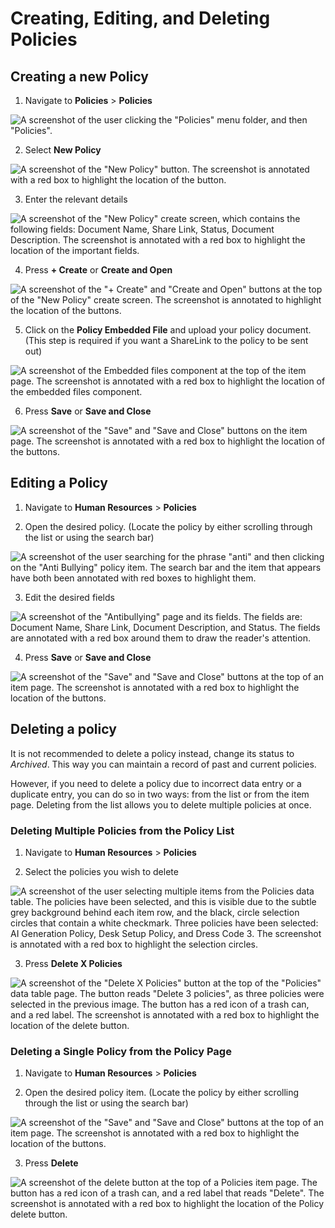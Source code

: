 # Creating, Editing, and Deleting Policies

## Creating a new Policy

1. Navigate to **Policies** &gt; **Policies**  

![A screenshot of the user clicking the "Policies" menu folder, and then "Policies".](<Policies Sidebar.png>)

2. Select **New Policy** 

![A screenshot of the "New Policy" button. The screenshot is annotated with a red box to highlight the location of the button.](<Policies New Button.png>)

3. Enter the relevant details  

![A screenshot of the "New Policy" create screen, which contains the following fields: Document Name, Share Link, Status, Document Description. The screenshot is annotated with a red box to highlight the location of the important fields.](<Policies Create Screen.png>)

4. Press **+ Create** or **Create and Open** 

![A screenshot of the "+ Create" and "Create and Open" buttons at the top of the "New Policy" create screen. The screenshot is annotated to highlight the location of the buttons.](<Policies Create.png>)

5. Click on the **Policy Embedded File** and upload your policy document. (This step is required if you want a ShareLink to the policy to be sent out)  

![A screenshot of the Embedded files component at the top of the item page. The screenshot is annotated with a red box to highlight the location of the embedded files component.](<Policies Embedded File.png>)

6. Press **Save** or **Save and Close**

![A screenshot of the "Save" and "Save and Close" buttons on the item page. The screenshot is annotated with a red box to highlight the location of the buttons.](<Policies Save - Save and Close.png>)

## Editing a Policy

1. Navigate to **Human Resources** &gt; **Policies**

2. Open the desired policy. (Locate the policy by either scrolling through the list or using the search bar)  

![A screenshot of the user searching for the phrase "anti" and then clicking on the "Anti Bullying" policy item. The search bar and the item that appears have both been annotated with red boxes to highlight them.](<Policies Search.png>)

3. Edit the desired fields  

![A screenshot of the "Antibullying" page and its fields. The fields are: Document Name, Share Link, Document Description, and Status. The fields are annotated with a red box around them to draw the reader's attention.](<Policies Edit.png>)

4. Press **Save** or **Save and Close** 

![A screenshot of the "Save" and "Save and Close" buttons at the top of an item page. The screenshot is annotated with a red box to highlight the location of the buttons.](<Policies Save.png>)

## Deleting a policy

It is not recommended to delete a policy instead, change its status to *Archived*. This way you can maintain a record of past and current policies.

However, if you need to delete a policy due to incorrect data entry or a duplicate entry, you can do so in two ways: from the list or from the item page. Deleting from the list allows you to delete multiple policies at once.

### Deleting Multiple Policies from the Policy List

1. Navigate to **Human Resources** &gt; **Policies**

2. Select the policies you wish to delete  

![A screenshot of the user selecting multiple items from the Policies data table. The policies have been selected, and this is visible due to the subtle grey background behind each item row, and the black, circle selection circles that contain a white checkmark. Three policies have been selected: AI Generation Policy, Desk Setup Policy, and Dress Code 3. The screenshot is annotated with a red box to highlight the selection circles.](<Policies Select Items.png>)

3. Press **Delete X Policies** 

![A screenshot of the "Delete X Policies" button at the top of the "Policies" data table page. The button reads "Delete 3 policies", as three policies were selected in the previous image. The button has a red icon of a trash can, and a red label. The screenshot is annotated with a red box to highlight the location of the delete button. ](<Policies Delete.png>)

### Deleting a Single Policy from the Policy Page

1. Navigate to **Human Resources** &gt; **Policies**

2. Open the desired policy item. (Locate the policy by either scrolling through the list or using the search bar)  

![A screenshot of the "Save" and "Save and Close" buttons at the top of an item page. The screenshot is annotated with a red box to highlight the location of the buttons.](<Policies Save.png>)

3. Press **Delete** 

![A screenshot of the delete button at the top of a Policies item page. The button has a red icon of a trash can, and a red label that reads "Delete". The screenshot is annotated with a red box to highlight the location of the Policy delete button.](<Policies Delete Single.png>)